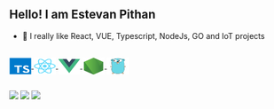 ## Hello! I am Estevan Pithan
  - 👀 I really like React, VUE, Typescript, NodeJs, GO and IoT projects
  <div style="display: inline_block"><br>
    <a href="https://www.typescriptlang.org/" target="_blank" rel="noreferrer">
      <img align="center" alt="Estevan-typescript" height="30" width="40"
        src="https://raw.githubusercontent.com/devicons/devicon/master/icons/typescript/typescript-original.svg">
    </a>
    <a href="https://react.dev/" target="_blank" rel="noreferrer">
      <img align="center" alt="Estevan-react" height="30" width="40"
        src="https://raw.githubusercontent.com/devicons/devicon/master/icons/react/react-original.svg">
    </a>
    <a href="https://vuejs.org/" target="_blank" rel="noreferrer">
      <img align="center" alt="Estevan-vue" height="30" width="40"
        src="https://raw.githubusercontent.com/devicons/devicon/master/icons/vuejs/vuejs-original.svg">
    </a>
    <a href="https://nodejs.org" target="_blank" rel="noreferrer">
      <img align="center" alt="Estevan-node" height="30" width="40"
        src="https://raw.githubusercontent.com/devicons/devicon/master/icons/nodejs/nodejs-original.svg">
    </a>
    <a href="https://go.dev" target="_blank" rel="noreferrer">
      <img align="center" alt="Estevan-go" height="30" width="40"
        src="https://raw.githubusercontent.com/devicons/devicon/master/icons/go/go-original.svg">
    </a>
  </div>

  ##

  <div>
    <a href="https://www.linkedin.com/in/estevan-pithan/" target="_blank"><img
        src="https://img.shields.io/badge/LinkedIn-0077B5?style=for-the-badge&logo=linkedin&logoColor=white"
        target="_blank"></a>
    <a href="mailto: estevanpithan@hotmail.com" target="_blank"><img
        src="https://img.shields.io/badge/Outlook-0078D4?style=for-the-badge&logo=microsoft-outlook&logoColor=white"
        target="_blank"></a>
    <a href="https://api.whatsapp.com/send?phone=5534992026247" target="_blank"><img
        src="https://img.shields.io/badge/WhatsApp-25D366?style=for-the-badge&logo=whatsapp&logoColor=white"
        target="_blank"></a>
  </div>
